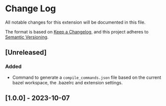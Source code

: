 # Change Log

All notable changes for this extension will be documented in this file.

The format is based on [Keep a Changelog](https://keepachangelog.com/en/1.0.0/),
and this project adheres to [Semantic Versioning](https://semver.org/spec/v2.0.0.html).

## [Unreleased]

### Added

- Command to generate a `compile_commands.json` file based on the current bazel workspace, the .bazelrc and extension settings.

## [1.0.0] - 2023-10-07

